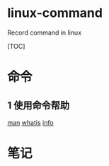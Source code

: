 # linux-command
Record command in linux

[TOC]

# 命令

## 1 使用命令帮助

[man](commands/man.md)
[whatis](commands/whatis)
[info](commands/info)


# 笔记
